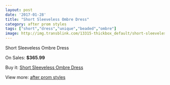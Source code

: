 ```yaml
---
layout: post
date: '2017-01-28'
title: "Short Sleeveless Ombre Dress"
category: after prom styles
tags: ["short","dress","unique","beaded","ombre"]
image: http://img.transblink.com/13315-thickbox_default/short-sleeveless-ombre-dress.jpg
---
```

Short Sleeveless Ombre Dress

On Sales: **$365.99**
<a href="https://www.transblink.com/en/after-prom-styles/4271-short-sleeveless-ombre-dress.html"><amp-img layout="responsive" width="600" height="600" src="//img.transblink.com/13315-thickbox_default/short-sleeveless-ombre-dress.jpg" alt="Short Sleeveless Ombre Dress 0" /></a>
<a href="https://www.transblink.com/en/after-prom-styles/4271-short-sleeveless-ombre-dress.html"><amp-img layout="responsive" width="600" height="600" src="//img.transblink.com/13317-thickbox_default/short-sleeveless-ombre-dress.jpg" alt="Short Sleeveless Ombre Dress 1" /></a>
<a href="https://www.transblink.com/en/after-prom-styles/4271-short-sleeveless-ombre-dress.html"><amp-img layout="responsive" width="600" height="600" src="//img.transblink.com/13316-thickbox_default/short-sleeveless-ombre-dress.jpg" alt="Short Sleeveless Ombre Dress 2" /></a>

Buy it: [Short Sleeveless Ombre Dress](https://www.transblink.com/en/after-prom-styles/4271-short-sleeveless-ombre-dress.html "Short Sleeveless Ombre Dress")

View more: [after prom styles](https://www.transblink.com/en/55-after-prom-styles "after prom styles")